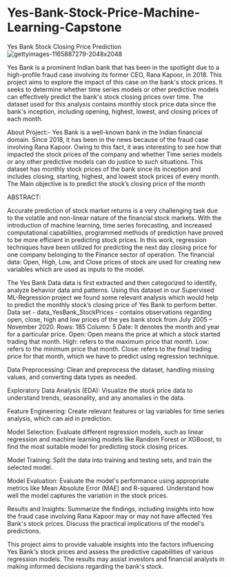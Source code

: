 # Yes-Bank-Stock-Price-Machine-Learning-Capstone
Yes Bank Stock Closing Price Prediction
![gettyimages-1165887279-2048x2048](https://github.com/somyakmukherjee/Yes-Bank-Stock-Price-Machine-Learning-Capstone/assets/110627955/6f0b4c82-19a6-4b71-95b8-5fb9094ac0a1)

Yes Bank is a prominent Indian bank that has been in the spotlight due to a high-profile fraud case involving its former CEO, Rana Kapoor, in 2018. This project aims to explore the impact of this case on the bank's stock prices. It seeks to determine whether time series models or other predictive models can effectively predict the bank's stock closing prices over time. The dataset used for this analysis contains monthly stock price data since the bank's inception, including opening, highest, lowest, and closing prices of each month.

About Project:- Yes Bank is a well-known bank in the Indian financial domain. Since 2018, it has been in the news because of the fraud case involving Rana Kapoor. Owing to this fact, it was interesting to see how that impacted the stock prices of the company and whether Time series models or any other predictive models can do justice to such situations. This dataset has monthly stock prices of the bank since its inception and includes closing, starting, highest, and lowest stock prices of every month. The Main objective is to predict the stock’s closing price of the month

ABSTRACT:

Accurate prediction of stock market returns is a very challenging task due to the volatile and non-linear nature of the financial stock markets. With the introduction of machine learning, time series forecasting, and increased computational capabilities, programmed methods of prediction have proved to be more efficient in predicting stock prices. In this work, regression techniques have been utilized for predicting the next day closing price for one company belonging to the Finance sector of operation. The financial data: Open, High, Low, and Close prices of stock are used for creating new variables which are used as inputs to the model.

The Yes Bank Data data is first extracted and then categorized to identify, analyze behavior data and patterns. Using this dataset in our Supervised ML-Regression project we found some relevant analysis which would help to predict the monthly stock’s closing price of Yes Bank to perform better. Data set - data_YesBank_StockPrices - contains observations regarding open, close, high and low prices of the yes bank stock from July 2005 – November 2020. Rows: 185 Column: 5 Date: It denotes the month and year for a particular price. Open: Open means the price at which a stock started trading that month. High: refers to the maximum price that month. Low: refers to the minimum price that month. Close: refers to the final trading price for that month, which we have to predict using regression technique.

Data Preprocessing: Clean and preprocess the dataset, handling missing values, and converting data types as needed.

Exploratory Data Analysis (EDA): Visualize the stock price data to understand trends, seasonality, and any anomalies in the data.

Feature Engineering: Create relevant features or lag variables for time series analysis, which can aid in prediction.

Model Selection: Evaluate different regression models, such as linear regression and machine learning models like Random Forest or XGBoost, to find the most suitable model for predicting stock closing prices.

Model Training: Split the data into training and testing sets, and train the selected model.

Model Evaluation: Evaluate the model's performance using appropriate metrics like Mean Absolute Error (MAE) and R-squared. Understand how well the model captures the variation in the stock prices.

Results and Insights: Summarize the findings, including insights into how the fraud case involving Rana Kapoor may or may not have affected Yes Bank's stock prices. Discuss the practical implications of the model's predictions.

This project aims to provide valuable insights into the factors influencing Yes Bank's stock prices and assess the predictive capabilities of various regression models. The results may assist investors and financial analysts in making informed decisions regarding the bank's stock.
